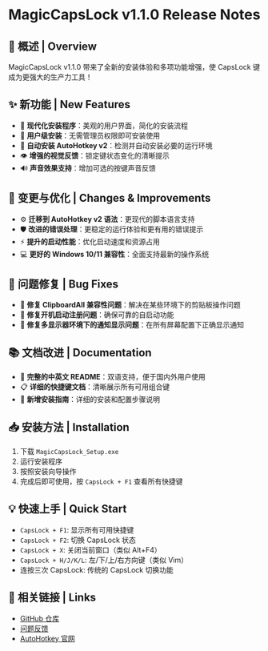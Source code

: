 # MagicCapsLock v1.1.0 Release Notes

## 🚀 概述 | Overview

MagicCapsLock v1.1.0 带来了全新的安装体验和多项功能增强，使 CapsLock 键成为更强大的生产力工具！

## ✨ 新功能 | New Features

- 🎨 **现代化安装程序**：美观的用户界面，简化的安装流程
- 🔑 **用户级安装**：无需管理员权限即可安装使用
- 🤖 **自动安装 AutoHotkey v2**：检测并自动安装必要的运行环境
- 👁️ **增强的视觉反馈**：锁定键状态变化的清晰提示
- 🔊 **声音效果支持**：增加可选的按键声音反馈

## 🔄 变更与优化 | Changes & Improvements

- ⚙️ **迁移到 AutoHotkey v2 语法**：更现代的脚本语言支持
- 🛡️ **改进的错误处理**：更稳定的运行体验和更有用的错误提示
- ⚡ **提升的启动性能**：优化启动速度和资源占用
- 💻 **更好的 Windows 10/11 兼容性**：全面支持最新的操作系统

## 🐛 问题修复 | Bug Fixes

- 🔧 **修复 ClipboardAll 兼容性问题**：解决在某些环境下的剪贴板操作问题
- 🔧 **修复开机启动注册问题**：确保可靠的自启动功能
- 🔧 **修复多显示器环境下的通知显示问题**：在所有屏幕配置下正确显示通知

## 📚 文档改进 | Documentation

- 📖 **完整的中英文 README**：双语支持，便于国内外用户使用
- 📋 **详细的快捷键文档**：清晰展示所有可用组合键
- 📝 **新增安装指南**：详细的安装和配置步骤说明

## 📥 安装方法 | Installation

1. 下载 `MagicCapsLock_Setup.exe`
2. 运行安装程序
3. 按照安装向导操作
4. 完成后即可使用，按 `CapsLock + F1` 查看所有快捷键

## 💡 快速上手 | Quick Start

- `CapsLock + F1`: 显示所有可用快捷键
- `CapsLock + F2`: 切换 CapsLock 状态
- `CapsLock + X`: 关闭当前窗口（类似 Alt+F4）
- `CapsLock + H/J/K/L`: 左/下/上/右方向键（类似 Vim）
- 连按三次 CapsLock: 传统的 CapsLock 切换功能

## 🔗 相关链接 | Links

- [GitHub 仓库](https://github.com/superhello2099/MagicCapsLock)
- [问题反馈](https://github.com/superhello2099/MagicCapsLock/issues)
- [AutoHotkey 官网](https://www.autohotkey.com/)
